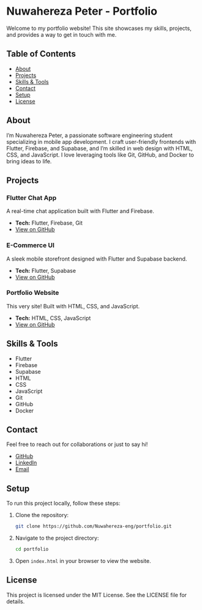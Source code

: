 # Nuwahereza Peter - Portfolio

Welcome to my portfolio website! This site showcases my skills, projects, and provides a way to get in touch with me.

## Table of Contents

- [About](#about)
- [Projects](#projects)
- [Skills & Tools](#skills--tools)
- [Contact](#contact)
- [Setup](#setup)
- [License](#license)

## About

I’m Nuwahereza Peter, a passionate software engineering student specializing in mobile app development. I craft user-friendly frontends with Flutter, Firebase, and Supabase, and I’m skilled in web design with HTML, CSS, and JavaScript. I love leveraging tools like Git, GitHub, and Docker to bring ideas to life.

## Projects

### Flutter Chat App
A real-time chat application built with Flutter and Firebase.
- **Tech:** Flutter, Firebase, Git
- [View on GitHub](https://github.com/Nuwahereza-eng/chat-app)

### E-Commerce UI
A sleek mobile storefront designed with Flutter and Supabase backend.
- **Tech:** Flutter, Supabase
- [View on GitHub](https://github.com/Nuwahereza-eng/ecommerce-ui)

### Portfolio Website
This very site! Built with HTML, CSS, and JavaScript.
- **Tech:** HTML, CSS, JavaScript
- [View on GitHub](https://github.com/Nuwahereza-eng/portfolio)

## Skills & Tools

- Flutter
- Firebase
- Supabase
- HTML
- CSS
- JavaScript
- Git
- GitHub
- Docker

## Contact

Feel free to reach out for collaborations or just to say hi!
- [GitHub](https://github.com/Nuwahereza-eng)
- [LinkedIn](https://linkedin.com/in/petercodes34)
- [Email](mailto:your.nuwaherezapeter34@gmail.com)

## Setup

To run this project locally, follow these steps:

1. Clone the repository:
    ```sh
    git clone https://github.com/Nuwahereza-eng/portfolio.git
    ```
2. Navigate to the project directory:
    ```sh
    cd portfolio
    ```
3. Open `index.html` in your browser to view the website.

## License

This project is licensed under the MIT License. See the LICENSE file for details.
